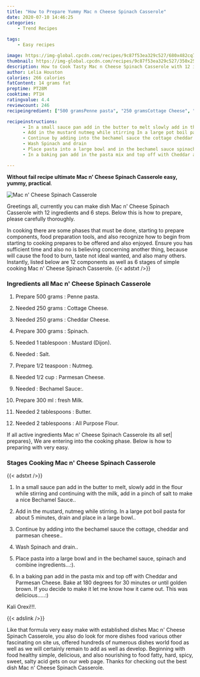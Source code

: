 ```yaml
---
title: "How to Prepare Yummy Mac n Cheese Spinach Casserole"
date: 2020-07-10 14:46:25
categories:
    - Trend Recipes
    
tags:
    - Easy recipes

image: https://img-global.cpcdn.com/recipes/9c87f53ea329c527/680x482cq70/mac-n-cheese-spinach-casserole-recipe-main-photo.jpg
thumbnail: https://img-global.cpcdn.com/recipes/9c87f53ea329c527/350x250cq70/mac-n-cheese-spinach-casserole-recipe-main-photo.jpg
description: How to Cook Tasty Mac n Cheese Spinach Casserole with 12 ingredients and 6 stages of easy cooking.
author: Lelia Houston
calories: 266 calories
fatContent: 14 grams fat
preptime: PT28M
cooktime: PT1H
ratingvalue: 4.4
reviewcount: 246
recipeingredient: ["500 gramsPenne pasta", "250 gramsCottage Cheese", "250 gramsCheddar Cheese", "300 gramsSpinach", "1 tablespoonMustard Dijon", "Salt", "1/2 teaspoonNutmeg", "1/2 cupParmesan Cheese", "Bechamel Sauce", "300 mlfresh Milk", "2 tablespoonsButter", "2 tablespoonsAll Purpose Flour"]

recipeinstructions: 
      - In a small sauce pan add in the butter to melt slowly add in the flour while stirring and continuing with the milk add in a pinch of salt to make a nice Bechamel Sauce 
      - Add in the mustard nutmeg while stirring In a large pot boil pasta for about 5 minutes drain and place in a large bowl 
      - Continue by adding into the bechamel sauce the cottage cheddar and parmesan cheese 
      - Wash Spinach and drain 
      - Place pasta into a large bowl and in the bechamel sauce spinach and combine ingredients 
      - In a baking pan add in the pasta mix and top off with Cheddar and Parmesan Cheese Bake at 180 degrees for 30 minutes or until golden brown If you decide to make it let me know how it came out This was deliciousKali Orexi

---
```




**Without fail recipe ultimate Mac n&#39; Cheese Spinach Casserole easy, yummy, practical**. 


![Mac n&#39; Cheese Spinach Casserole](https://img-global.cpcdn.com/recipes/9c87f53ea329c527/680x482cq70/mac-n-cheese-spinach-casserole-recipe-main-photo.jpg "Mac n&#39; Cheese Spinach Casserole")




Greetings all, currently you can make dish Mac n&#39; Cheese Spinach Casserole with 12 ingredients and 6 steps. Below this is how to prepare, please carefully thoroughly.

In cooking there are some phases that must be done, starting to prepare components, food preparation tools, and also recognize how to begin from starting to cooking prepares to be offered and also enjoyed. Ensure you has sufficient time and also no is believing concerning another thing, because will cause the food to burn, taste not ideal wanted, and also many others. Instantly, listed below are 12 components as well as 6 stages of simple cooking Mac n&#39; Cheese Spinach Casserole.
{{< adstxt />}}

### Ingredients all Mac n&#39; Cheese Spinach Casserole


1. Prepare 500 grams : Penne pasta.

1. Needed 250 grams : Cottage Cheese.

1. Needed 250 grams : Cheddar Cheese.

1. Prepare 300 grams : Spinach.

1. Needed 1 tablespoon : Mustard (Dijon).

1. Needed  : Salt.

1. Prepare 1/2 teaspoon : Nutmeg.

1. Needed 1/2 cup : Parmesan Cheese.

1. Needed  : Bechamel Sauce:.

1. Prepare 300 ml : fresh Milk.

1. Needed 2 tablespoons : Butter.

1. Needed 2 tablespoons : All Purpose Flour.



If all active ingredients Mac n&#39; Cheese Spinach Casserole its all set| prepares}, We are entering into the cooking phase. Below is how to preparing with very easy.

### Stages Cooking Mac n&#39; Cheese Spinach Casserole

{{< adstxt />}}


1. In a small sauce pan add in the butter to melt, slowly add in the flour while stirring and continuing with the milk, add in a pinch of salt to make a nice Bechamel Sauce..



1. Add in the mustard, nutmeg while stirring. In a large pot boil pasta for about 5 minutes, drain and place in a large bowl..



1. Continue by adding into the bechamel sauce the cottage, cheddar and parmesan cheese..



1. Wash Spinach and drain..



1. Place pasta into a large bowl and in the bechamel sauce, spinach and combine ingredients…:).



1. In a baking pan add in the pasta mix and top off with Cheddar and Parmesan Cheese. Bake at 180 degrees for 30 minutes or until golden brown. If you decide to make it let me know how it came out. This was delicious…..:)

Kali Orexi!!!.





{{< adslink />}}

Like that formula very easy make with established dishes Mac n&#39; Cheese Spinach Casserole, you also do look for more dishes food various other fascinating on site us, offered hundreds of numerous dishes world food as well as we will certainly remain to add as well as develop. Beginning with food healthy simple, delicious, and also nourishing to food fatty, hard, spicy, sweet, salty acid gets on our web page. Thanks for checking out the best dish Mac n&#39; Cheese Spinach Casserole.
